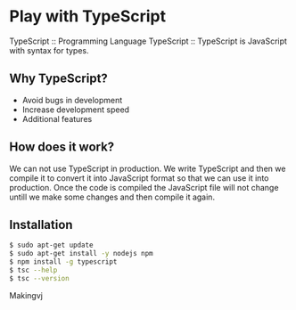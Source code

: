 # Play with TypeScript

TypeScript :: Programming Language
TypeScript :: TypeScript is JavaScript with syntax for types.

## Why TypeScript?

- Avoid bugs in development
- Increase development speed
- Additional features

## How does it work?

We can not use TypeScript in production. We write TypeScript and then we compile it to convert it into JavaScript format so that we can use it into production. Once the code is compiled the JavaScript file will not change untill we make some changes and then compile it again.

## Installation

```bash
$ sudo apt-get update
$ sudo apt-get install -y nodejs npm
$ npm install -g typescript
$ tsc --help
$ tsc --version
```

Makingvj
